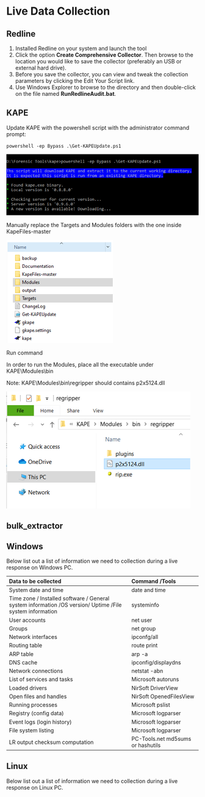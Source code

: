 # Live Data Collection

## Redline

1. Installed Redline on your system and launch the tool
2. Click the option **Create Comprehensive Collector**. Then browse to the location you would like to save the collector \(preferably an USB or external hard drive\).  
3. Before you save the collector, you can view and tweak the collection parameters by clicking the Edit Your Script link.
4. Use Windows Explorer to browse to the directory and then double-click on the file named **RunRedlineAudit.bat**.

## KAPE

Update KAPE with the powershell script with the administrator command prompt:

```text
powershell -ep Bypass .\Get-KAPEUpdate.ps1
```

![](../.gitbook/assets/image%20%2816%29.png)

Manually replace the Targets and Modules folders with the one inside KapeFiles-master

![](../.gitbook/assets/image%20%2819%29.png)

Run command

In order to run the Modules, place all the executable under KAPE\Modules\bin

Note: KAPE\Modules\bin\regripper should contains p2x5124.dll

![](../.gitbook/assets/image%20%2820%29.png)

## bulk\_extractor



## Windows

Below list out a list of information we need to collection during a live response on Windows PC.

| Data to be collected | Command /Tools |
| :--- | :--- |
| System date and time | date and time |
| Time zone / Installed software / General system information /OS version/ Uptime /File system information | systeminfo |
| User accounts | net user |
| Groups | net group |
| Network interfaces | ipconfg/all |
| Routing table | route print |
| ARP table | arp -a |
| DNS cache | ipconfig/displaydns |
| Network connections | netstat -abn |
| List of services and tasks | Microsoft autoruns |
| Loaded drivers | NirSoft DriverView |
| Open files and handles | NirSoft OpenedFilesView |
| Running processes | Microsoft pslist |
| Registry \(config data\) | Microsoft logparser |
| Event logs \(login history\) | Microsoft logparser |
| File system listing | Microsoft logparser |
| LR output checksum computation | PC-Tools.net md5sums or hashutils |

## Linux

Below list out a list of information we need to collection during a live response on Linux PC.

